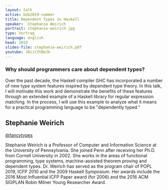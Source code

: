 ```yaml
---
layout: talk
active: bob2019-summer
title: Dependent Types in Haskell
speaker:  Stephanie Weirich
portrait: stephanie-weirich.jpg
type: Vortrag
language: english
head: 2019
slides-file: stephanie-weirich.pdf
youtube: J8iitZtNeJk
---
```


### Why should programmers care about dependent types? 
 
Over the past decade, the Haskell compiler GHC has incorporated a number of
new type system features inspired by dependent type theory.  In this talk, I
will motivate this work and demonstrate the benefits of these features through
an extended example of a Haskell library for regular expression matching. In
the process, I will use this example to analyze what it means for a practical
programming language to be "dependently typed."
 
## Stephanie Weirich 

[@fancytypes](http://twitter.com/fancytypes)

Stephanie Weirich is a Professor of Computer and Information Science at the
University of Pennsylvania. She joined Penn after receiving her Ph.D. from
Cornell University in 2002. She works in the areas of functional programming,
type systems, machine-assisted theorem proving and dependent
types. Dr. Weirich has served as the program chair of POPL 2019, ICFP 2010 and
the 2009 Haskell Symposium. Her awards include the 2016 Most Influential ICFP
Paper award (for 2006) and the 2016 ACM SIGPLAN Robin Milner Young Researcher
Award.
